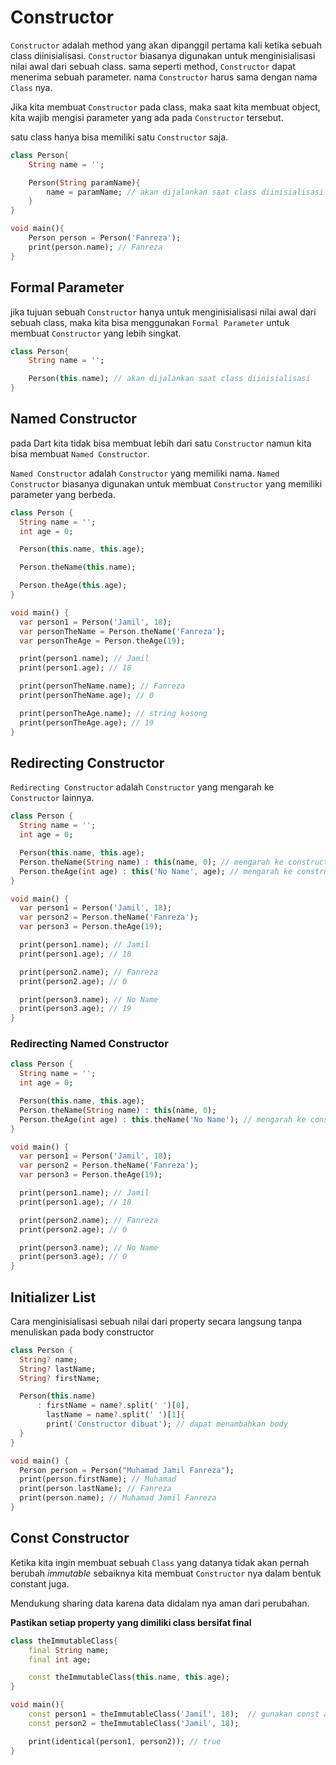 # Constructor

`Constructor` adalah method yang akan dipanggil pertama kali ketika sebuah class diinisialisasi. `Constructor` biasanya digunakan untuk menginisialisasi nilai awal dari sebuah class.
sama seperti method, `Constructor` dapat menerima sebuah parameter.
nama `Constructor` harus sama dengan nama `Class` nya.

Jika kita membuat `Constructor` pada class, maka saat kita membuat object, kita wajib mengisi parameter yang ada pada `Constructor` tersebut.

satu class hanya bisa memiliki satu `Constructor` saja.

```dart
class Person{
    String name = '';

    Person(String paramName){
        name = paramName; // akan dijalankan saat class diinisialisasi
    }
}

void main(){
    Person person = Person('Fanreza');
    print(person.name); // Fanreza
}
```

## Formal Parameter

jika tujuan sebuah `Constructor` hanya untuk menginisialisasi nilai awal dari sebuah class, maka kita bisa menggunakan `Formal Parameter` untuk membuat `Constructor` yang lebih singkat.

```dart
class Person{
    String name = '';

    Person(this.name); // akan dijalankan saat class diinisialisasi
}
```

## Named Constructor

pada Dart kita tidak bisa membuat lebih dari satu `Constructor` namun kita bisa membuat `Named Constructor`.

`Named Constructor` adalah `Constructor` yang memiliki nama. `Named Constructor` biasanya digunakan untuk membuat `Constructor` yang memiliki parameter yang berbeda.

```dart
class Person {
  String name = '';
  int age = 0;

  Person(this.name, this.age);

  Person.theName(this.name);

  Person.theAge(this.age);
}

void main() {
  var person1 = Person('Jamil', 18);
  var personTheName = Person.theName('Fanreza');
  var personTheAge = Person.theAge(19);

  print(person1.name); // Jamil
  print(person1.age); // 18

  print(personTheName.name); // Fanreza
  print(personTheName.age); // 0

  print(personTheAge.name); // string kosong
  print(personTheAge.age); // 19
}
```

## Redirecting Constructor

`Redirecting Constructor` adalah `Constructor` yang mengarah ke `Constructor` lainnya.

```dart
class Person {
  String name = '';
  int age = 0;

  Person(this.name, this.age);
  Person.theName(String name) : this(name, 0); // mengarah ke constructor Person
  Person.theAge(int age) : this('No Name', age); // mengarah ke constructor Person
}

void main() {
  var person1 = Person('Jamil', 18);
  var person2 = Person.theName('Fanreza');
  var person3 = Person.theAge(19);

  print(person1.name); // Jamil
  print(person1.age); // 18

  print(person2.name); // Fanreza
  print(person2.age); // 0

  print(person3.name); // No Name
  print(person3.age); // 19
}
```

### Redirecting Named Constructor

```dart
class Person {
  String name = '';
  int age = 0;

  Person(this.name, this.age);
  Person.theName(String name) : this(name, 0);
  Person.theAge(int age) : this.theName('No Name'); // mengarah ke constructor theName
}

void main() {
  var person1 = Person('Jamil', 18);
  var person2 = Person.theName('Fanreza');
  var person3 = Person.theAge(19);

  print(person1.name); // Jamil
  print(person1.age); // 18

  print(person2.name); // Fanreza
  print(person2.age); // 0

  print(person3.name); // No Name
  print(person3.age); // 0
}
```

## Initializer List

Cara menginisialisasi sebuah nilai dari property secara langsung tanpa menuliskan pada body constructor

```dart
class Person {
  String? name;
  String? lastName;
  String? firstName;

  Person(this.name)
      : firstName = name?.split(' ')[0],
        lastName = name?.split(' ')[1]{
        print('Constructor dibuat'); // dapat menambahkan body
  }
}

void main() {
  Person person = Person("Muhamad Jamil Fanreza");
  print(person.firstName); // Muhamad
  print(person.lastName); // Fanreza
  print(person.name); // Muhamad Jamil Fanreza
}
```

## Const Constructor

Ketika kita ingin membuat sebuah `Class` yang datanya tidak akan pernah berubah _immutable_ sebaiknya kita membuat `Constructor` nya dalam bentuk constant juga.

Mendukung sharing data karena data didalam nya aman dari perubahan.

**Pastikan setiap property yang dimiliki class bersifat final**

```dart
class theImmutableClass{
    final String name;
    final int age;

    const theImmutableClass(this.name, this.age);
}

void main(){
    const person1 = theImmutableClass('Jamil', 18);  // gunakan const agar object yang dibuat merupakan object yang sama
    const person2 = theImmutableClass('Jamil', 18);

    print(identical(person1, person2)); // true
}

```
